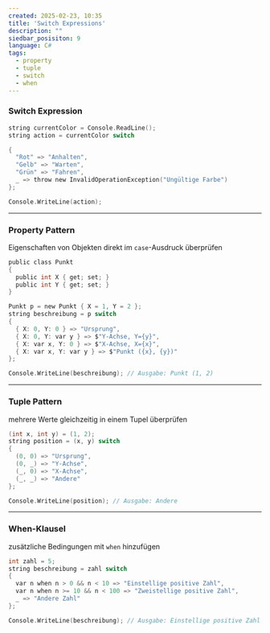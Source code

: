 ```yaml
---
created: 2025-02-23, 10:35
title: 'Switch Expressions'
description: ""
siedbar_posisiton: 9
language: C#
tags:
  - property
  - tuple
  - switch
  - when
---
```

### Switch Expression  

```c
string currentColor = Console.ReadLine();
string action = currentColor switch

{
  "Rot" => "Anhalten",
  "Gelb" => "Warten",
  "Grün" => "Fahren",
  _ => throw new InvalidOperationException("Ungültige Farbe")
};

Console.WriteLine(action);
```

---
### Property Pattern

Eigenschaften von Objekten direkt im `case`-Ausdruck überprüfen  

```c
public class Punkt
{
  public int X { get; set; }
  public int Y { get; set; }
}

Punkt p = new Punkt { X = 1, Y = 2 };
string beschreibung = p switch
{
  { X: 0, Y: 0 } => "Ursprung",
  { X: 0, Y: var y } => $"Y-Achse, Y={y}",
  { X: var x, Y: 0 } => $"X-Achse, X={x}",
  { X: var x, Y: var y } => $"Punkt ({x}, {y})"
};

Console.WriteLine(beschreibung); // Ausgabe: Punkt (1, 2)
```

---

### Tuple Pattern

mehrere Werte gleichzeitig in einem Tupel überprüfen

```c
(int x, int y) = (1, 2);
string position = (x, y) switch
{
  (0, 0) => "Ursprung",
  (0, _) => "Y-Achse",
  (_, 0) => "X-Achse",
  (_, _) => "Andere"
};

Console.WriteLine(position); // Ausgabe: Andere
```

---

### When-Klausel

zusätzliche Bedingungen mit `when` hinzufügen

```c
int zahl = 5;
string beschreibung = zahl switch
{
  var n when n > 0 && n < 10 => "Einstellige positive Zahl",
  var n when n >= 10 && n < 100 => "Zweistellige positive Zahl",
  _ => "Andere Zahl"
};

Console.WriteLine(beschreibung); // Ausgabe: Einstellige positive Zahl
```
